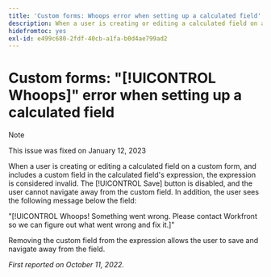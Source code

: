 ```yaml
---
title: 'Custom forms: Whoops error when setting up a calculated field'
description: When a user is creating or editing a calculated field on a custom form, and includes a custom field in the calculated field's expression, the expression is considered invalid. The Save button is disabled, and the user cannot navigate away from the custom field. In addition, the user sees a Whoops message below the field.
hidefromtoc: yes
exl-id: e499c680-2fdf-40cb-a1fa-b0d4ae799ad2
---
```

# Custom forms: "[!UICONTROL Whoops]" error when setting up a calculated field

<!--Requested: Do not delete without approval from Alex Beach-->

>[!NOTE]
>
>This issue was fixed on January 12, 2023

When a user is creating or editing a calculated field on a custom form, and includes a custom field in the calculated field's expression, the expression is considered invalid. The [!UICONTROL Save] button is disabled, and the user cannot navigate away from the custom field. In addition, the user sees the following message below the field:

"[!UICONTROL Whoops! Something went wrong. Please contact Workfront so we can figure out what went wrong and fix it.]"

Removing the custom field from the expression allows the user to save and navigate away from the field.

_First reported on October 11, 2022._